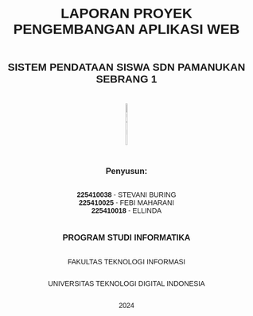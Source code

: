 

<div style="display: flex; flex-direction: column; align-items: center; justify-content: center; text-align: center; min-height: 100vh; font-family: Arial, sans-serif;">

<h1>LAPORAN PROYEK PENGEMBANGAN APLIKASI WEB</h1>

<h2>SISTEM PENDATAAN SISWA SDN PAMANUKAN SEBRANG 1</h2>

<div style="display: flex; justify-content: center; margin: 20px;">
   <img src="https://github.com/user-attachments/assets/caeede39-4853-46c8-80a8-f0a0d01aaa1c" alt="UTDI" style="width: 30%;">
</div>

<h3>Penyusun:</h3>
<ul style="list-style: none; padding: 0;">
    <li><strong>225410038</strong> - STEVANI BURING</li>
    <li><strong>225410025</strong> - FEBI MAHARANI</li>
    <li><strong>225410018</strong> - ELLINDA</li>
</ul>

<h3>PROGRAM STUDI INFORMATIKA</h3>
<p>FAKULTAS TEKNOLOGI INFORMASI</p>
<p>UNIVERSITAS TEKNOLOGI DIGITAL INDONESIA</p>
<p>2024</p>

</div>


## 1. Pendahuluan

### a. Latar Belakang
Kemajuan teknologi informasi yang semakin pesat membawa banyak manfaat dalam berbagai bidang, termasuk dunia pendidikan. Namun, SDN Pamanukan Sebrang 1 masih menghadapi kendala dalam proses pendataan siswa yang dilakukan secara manual. Hal ini menyebabkan:

- Pengelolaan informasi yang lambat.
- Kesulitan dalam membuat laporan atau mengolah data dengan cepat.
- Sulitnya mendapatkan informasi sekolah secara online.

Untuk mengatasi masalah ini, diperlukan sistem informasi berbasis web yang dapat:

- Memudahkan pengelolaan data siswa secara terstruktur.
- Menyediakan akses informasi real-time.
- Meningkatkan efisiensi administrasi sekolah.

### b. Tujuan
Tujuan dari pengembangan sistem ini adalah:
1. **Kemudahan pendataan:** Menyederhanakan pengelolaan data siswa.
2. **Efisiensi informasi:** Memudahkan penyimpanan dan akses informasi siswa.
3. **Meningkatkan administrasi:** Mendukung efisiensi melalui pengelolaan data yang terintegrasi.
4. **Perancangan sistem terarah:** Mengembangkan sistem sesuai kebutuhan pengguna.

### c. Batasan Masalah
#### Ruang Lingkup yang Dikembangkan:
1. **Manajemen Data Siswa:**
   - Menambah, mengedit, dan menghapus data siswa.
   - Mempermudah pencarian data siswa.
2. **Manajemen Informasi Sekolah:**
   - Menampilkan profil sekolah, visi, misi, dan informasi lainnya.
   - Menyediakan dokumentasi kegiatan sekolah.
   - Memberikan akses ke informasi kontak sekolah.
3. **Tampilan Responsif:**
   - Diakses melalui komputer dan ponsel.
4. **Keamanan dan Backup Data:**
   - Login aman untuk admin.
   - Backup data otomatis.

#### Ruang Lingkup yang Tidak Dikembangkan:
1. Sistem Keuangan.
2. Manajemen Akademik (nilai, jadwal, laporan belajar).
3. Integrasi dengan Sistem Eksternal.
4. Aplikasi Mobile Khusus.

---

## 2. Perancangan Sistem

### a. Rancangan Awal
#### 1) Rancangan Database
Struktur tabel dirancang untuk mengelola data siswa, guru, rombel, dan pengguna:

**Tabel Siswa:**
- NIS: Integer [Primary Key]
- Nsiswa: Varchar
- Sjekel: Varchar
- Tingkat: Varchar
- Id_rombel: Integer
- Id_guru: Integer

**Tabel Pengguna:**
- Id: Integer [Primary Key]
- Username: Varchar
- Password: Varchar
- Akses: Varchar

**Tabel Rombel:**
- Id_rombel: Integer [Primary Key]
- Nama_rombel: Varchar
- Tingkat: Varchar

**Tabel Guru:**
- Id_guru: Integer [Primary Key]
- Nama_guru: Varchar
- Gjekel: Varchar
- Status: Varchar


<div style="display: flex; flex-wrap: wrap; gap: 10px;">
      <img src ="https://github.com/user-attachments/assets/3f47607c-1db1-49f6-b614-01ab8b0ab7e2"  alt="UTDI" style="width: 50%;" )
</div>

#### 2) Data Flow Diagram (DFD) Level 0
<div style="display: flex; flex-wrap: wrap; gap: 10px;">
      <img src ="https://github.com/user-attachments/assets/37cdee81-892d-4c8b-a49c-7907ff04cfcf" alt="DFD" style="width: 50%;" )
</div>


### b. Realisasi
#### 1. Diagram Relasi Antar Tabel dan Struktur Tabel
<div style="display: flex; flex-wrap: wrap; gap: 10px;">
      <img src ="https://github.com/user-attachments/assets/09f7163c-f445-4451-9710-349fe1d6eee2" alt="DFD" style="width: 50%;" )
</div>


#### 2. Data Flow Diagram (DFD) Level 1
<div style="display: flex; flex-wrap: wrap; gap: 10px;">
      <img src ="https://github.com/user-attachments/assets/6dcb1850-f58a-4d1b-afa3-e2aa47c3445c" alt="DFD" style="width: 50%;" )
</div>



### 3. Teknologi
Sistem ini dikembangkan menggunakan **CodeIgniter** yang:
- Bersifat ringan, sederhana, dan cepat.
- Menggunakan pola desain Model-View-Controller (MVC).

---

## 3. Implementasi

### a. Model
https://github.com/FebiMaharani/Proyek-Pengembangan-APK-Web/blob/main/Projek%20Akhir/model

### b. View
https://github.com/FebiMaharani/Proyek-Pengembangan-APK-Web/blob/main/Projek%20Akhir/view

### c. Controller
https://github.com/FebiMaharani/Proyek-Pengembangan-APK-Web/blob/main/Projek%20Akhir/controller

---

## 4. Tampilan/Output

### 1) Tampilan untuk Guest/Tamu
- **Home**
  <div style="display: flex; flex-wrap: wrap; gap: 10px;">
      <img src ="https://github.com/user-attachments/assets/f6f55bb9-c52e-43b5-b019-6672740c3065" alt="DFD" style="width: 50%;" )
   </div>

- **Profile**
   <div style="display: flex; flex-wrap: wrap; gap: 10px;">
       <img src ="https://github.com/user-attachments/assets/36a80f61-1d31-4bbe-9f4d-5c3765726f4e" alt="Profile" style="width: 50%;" )
   </div>
   
- **Login**
   <div style="display: flex; flex-wrap: wrap; gap: 10px;">
         <img src ="https://github.com/user-attachments/assets/cbacc7c8-725a-4149-962c-c857a222ac71" alt="Login" style="width: 50%;" )
   </div>

### 2) Tampilan untuk Admin
#### **Siswa**: Tampil, Tambah, Edit, Hapus.
<div style="display: flex; flex-wrap: wrap; gap: 10px;">
  <img src="https://github.com/user-attachments/assets/880bb127-9f97-4c12-bebf-fa9537be553d" alt="Siswa Tampil" style="width: 24%;">
  <img src="https://github.com/user-attachments/assets/fe239be4-4a98-4874-8cee-84b04cca6334" alt="Siswa Tambah" style="width: 24%;">
  <img src="https://github.com/user-attachments/assets/512521d1-0ec1-4a21-92a1-6405644bc401" alt="Siswa Edit" style="width: 24%;">
  <img src="https://github.com/user-attachments/assets/de724c57-970c-4cb3-9e41-f98310e7bd02" alt="Siswa Hapus" style="width: 24%;">
</div>

#### **Guru**: Tampil, Tambah, Edit, Hapus.
<div style="display: flex; flex-wrap: wrap; gap: 10px;">
  <img src="https://github.com/user-attachments/assets/fbff3055-236f-4bd2-a247-5218fda18f4a" alt="Guru Tampil" style="width: 24%;">
  <img src="https://github.com/user-attachments/assets/281a1d60-1fea-4335-87ec-98ba7c15770c" alt="Guru Tambah" style="width: 24%;">
  <img src="https://github.com/user-attachments/assets/eafe9625-580a-4ed0-95ba-b46122ac9334" alt="Guru Edit" style="width: 24%;">
  <img src="https://github.com/user-attachments/assets/f1a31d2a-c1e0-4457-aace-1609a1d7883f" alt="Guru Hapus" style="width: 24%;">
</div>

#### **Rombel**: Tampil, Edit, Hapus.
<div style="display: flex; flex-wrap: wrap; gap: 10px;">
  <img src="https://github.com/user-attachments/assets/8d6b488c-f6a7-4c98-9cc5-971407728e57" alt="Rombel Tampil" style="width: 24%;">
  <img src="https://github.com/user-attachments/assets/957db759-7a15-465b-9d35-be6c0e3939ad" alt="Rombel Tambah" style="width: 24%;">
   <img src="https://github.com/user-attachments/assets/a907811d-6a31-4e6d-aca3-3ff3a50aa2a3" alt="Rombel Edit" style="width: 24%;"/>
  <img src="https://github.com/user-attachments/assets/d8515ebb-867e-4a0c-ba6c-3530e121957f" alt="Rombel Hapus" style="width: 24%;">
</div>

---

## 5. Langkah-Langkah Menjalankan Aplikasi

1. **Mengakses Halaman Aplikasi**: Buka URL melalui browser.
2. **Tampilan Awal**: Halaman `home` sebagai tampilan awal.
3. **Menu Guest**: Akses menu `home` dan `profile`.
4. **Menu Login**: Masuk untuk pengguna terdaftar.
5. **Menu Admin**: Tambah, edit, atau hapus data melalui menu lengkap.
6. **Menu Logout**: Keluar dari akun dan kembali ke halaman login.

---

## 6. Kesimpulan dan Saran

### a. Kesimpulan
Sistem ini dirancang untuk mengatasi kendala pendataan siswa di SDN Pamanukan Sebrang 1. Fitur utama seperti:
- Manajemen data siswa.
- Informasi sekolah.
- Tampilan responsif.
- Keamanan dan backup data.

Dengan sistem ini, sekolah dapat meningkatkan kualitas layanan administrasi di era digital.

### b. Saran
1. Pemeliharaan dan pembaruan sistem secara berkala.
2. Peningkatan desain antarmuka (UI/UX).
3. Optimasi kinerja sistem.
4. Pengujian dan evaluasi berkala.
5. Peningkatan keamanan data.

### Link PDF
https://github.com/FebiMaharani/Proyek-Pengembangan-APK-Web/blob/main/Projek%20Akhir/Laporan%20PPAW%20Robusta.pdf


